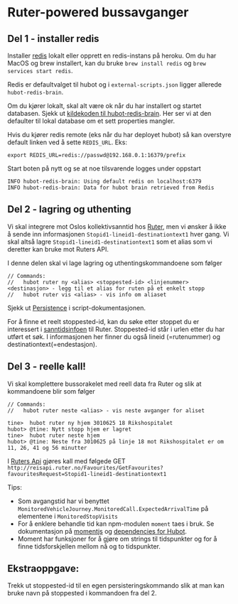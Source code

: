 # Ruter-powered bussavganger

## Del 1 - installer redis

Installer [redis](http://redis.io/) lokalt eller opprett en redis-instans på heroku. Om du har MacOS og brew installert, kan du bruke `brew install redis` og `brew services start redis`. 

Redis er defaultvalget til hubot og i `external-scripts.json` ligger allerede `hubot-redis-brain`. 

Om du kjører lokalt, skal alt være ok når du har installert og startet databasen. Sjekk ut [kildekoden til hubot-redis-brain](https://github.com/hubot-scripts/hubot-redis-brain/blob/master/src/redis-brain.coffee#L29). Her ser vi at den defaulter til lokal database om et sett properties mangler.

Hvis du kjører redis remote (eks når du har deployet hubot) så kan overstyre default linken ved å sette `REDIS_URL`. Eks: 
```
export REDIS_URL=redis://passwd@192.168.0.1:16379/prefix
```

Start boten på nytt og se at noe tilsvarende logges under oppstart
```
INFO hubot-redis-brain: Using default redis on localhost:6379
INFO hubot-redis-brain: Data for hubot brain retrieved from Redis
```

## Del 2 - lagring og uthenting

Vi skal integrere mot Oslos kollektivsanntid hos [Ruter](http://reisapi.ruter.no/Help/Api/GET-Favourites-GetFavourites_favouritesRequest), men vi ønsker å ikke å sende inn informasjonen `Stopid1-lineid1-destinationtext1` hver gang. Vi skal altså lagre `Stopid1-lineid1-destinationtext1` som et alias som vi deretter kan bruke mot Ruters API.

I denne delen skal vi lage lagring og uthentingskommandoene som følger
```
// Commands:
//   hubot ruter ny <alias> <stoppested-id> <linjenummer> <destinasjon> - legg til et alias for ruten på et enkelt stopp
//   hubot ruter vis <alias> - vis info om aliaset
```

Sjekk ut [Persistence](https://hubot.github.com/docs/scripting/#persistence)  i script-dokumentasjonen.

For å finne et reelt stoppested-id, kan du søke etter stoppet du er interessert i [sanntidsinfoen](https://ruter.no/reiseplanlegger/Stoppested/(3010624)Oslo%20gate%20(Oslo)/Avganger/#st:1,sp:0,bp:0) til Ruter. Stoppested-id står i urlen etter du har utført et søk. I informasjonen her finner du også lineid (=rutenummer) og destinationtext(=endestasjon).


## Del 3 - reelle kall!

Vi skal komplettere bussorakelet med reell data fra Ruter og slik at kommandoene blir som følger

```
// Commands:
//   hubot ruter neste <alias> - vis neste avganger for aliset

tine>  hubot ruter ny hjem 3010625 18 Rikshospitalet
hubot> @tine: Nytt stopp hjem er lagret
tine>  hubot ruter neste hjem
hubot> @tine: Neste fra 3010625 på linje 18 mot Rikshospitalet er om 11, 26, 41 og 56 minutter
```

I [Ruters Api](http://reisapi.ruter.no/Help/Api/GET-Favourites-GetFavourites_favouritesRequest) gjøres kall med følgede GET `http://reisapi.ruter.no/Favourites/GetFavourites?favouritesRequest=Stopid1-lineid1-destinationtext1`

Tips: 
* Som avgangstid har vi benyttet `MonitoredVehicleJourney.MonitoredCall.ExpectedArrivalTime` på elementene i  `MonitoredStopVisits` 
* For å enklere behandle tid kan npm-modulen `moment` taes i bruk. Se dokumentasjon på [momentjs](http://momentjs.com/) og [dependencies for Hubot](https://hubot.github.com/docs/scripting/#dependencies).
* Moment har funksjoner for å gjøre om strings til tidspunkter og for å finne tidsforskjellen mellom nå og to tidspunkter.

## Ekstraoppgave:
Trekk ut stoppested-id til en egen persisteringskommando slik at man kan bruke navn på stoppested i kommandoen fra del 2.



